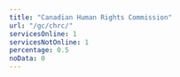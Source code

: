 ```yaml
---
title: "Canadian Human Rights Commission"
url: "/gc/chrc/"
servicesOnline: 1
servicesNotOnline: 1
percentage: 0.5
noData: 0
---
```

